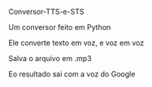 Conversor-TTS-e-STS

Um conversor feito em Python

Ele converte texto em voz, e voz em voz

Salva o arquivo em .mp3

Eo resultado sai com a voz do Google
